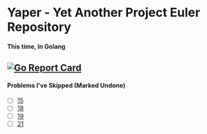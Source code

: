 # Yaper - Yet Another Project Euler Repository 
#### This time, In Golang
[![Go Report Card](https://goreportcard.com/badge/HankiGreed/Yaper)](https://goreportcard.com/report/HankiGreed/Yaper)
--- 

#### Problems I've Skipped (Marked Undone)
- [ ] [15](https://projecteuler.net/problem=15)
- [ ] [18](https://projecteuler.net/problem=18)
- [ ] [19](https://projecteuler.net/problem=19)
- [ ] [21](https://projecteuler.net/problem=21)
